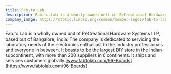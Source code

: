 ```yaml
---
title: Fab.to.Lab
description: Fab.to.Lab is a wholly owned unit of ReCreational Hardware Systems LLP, based out of Bangalore, India. The company is dedicated to servicing the laboratory needs of the electronics enthusiast to the industry professionals and everyone in between.
company_image: https://static.linaro.org/common/member-logos/fab-to-lab.jpg
---
```

Fab.to.Lab is a wholly owned unit of ReCreational Hardware Systems LLP, based out of Bangalore, India. The company is dedicated to servicing the laboratory needs of the electronics enthusiast to the industry professionals and everyone in between. It boasts to be the largest DIY store in the Indian subcontinent, with more than 200 suppliers in 6 continents. It ships and services customers globally.[www.fabtolab.com/96-Boards](https://www.fabtolab.com/96-Boards)
